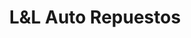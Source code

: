 ---
title: "L&L Auto Repuestos"
url: /villa-altagracia/lundl-auto-repuestos/
shop: reparación de automóviles
---